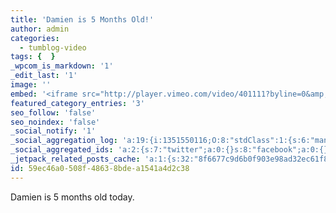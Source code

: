 ```yaml
---
title: 'Damien is 5 Months Old!'
author: admin
categories:
  - tumblog-video
tags: {  }
_wpcom_is_markdown: '1'
_edit_last: '1'
image: ''
embed: '<iframe src="http://player.vimeo.com/video/401111?byline=0&amp;portrait=0&amp;badge=0" width="500" height="375" frameborder="0" webkitAllowFullScreen mozallowfullscreen allowFullScreen></iframe>'
featured_category_entries: '3'
seo_follow: 'false'
seo_noindex: 'false'
_social_notify: '1'
_social_aggregation_log: 'a:19:{i:1351550116;O:8:"stdClass":1:{s:6:"manual";s:0:"";}i:1351553682;O:8:"stdClass":1:{s:6:"manual";s:0:"";}i:1351557579;O:8:"stdClass":1:{s:6:"manual";s:0:"";}i:1351565624;O:8:"stdClass":1:{s:6:"manual";s:0:"";}i:1351580841;O:8:"stdClass":1:{s:6:"manual";s:0:"";}i:1351610911;O:8:"stdClass":1:{s:6:"manual";s:0:"";}i:1351655218;O:8:"stdClass":1:{s:6:"manual";s:0:"";}i:1351743779;O:8:"stdClass":1:{s:6:"manual";s:0:"";}i:1351917091;O:8:"stdClass":1:{s:6:"manual";s:0:"";}i:1371995571;O:8:"stdClass":2:{s:6:"manual";b:0;s:5:"items";a:0:{}}i:1372016195;O:8:"stdClass":2:{s:6:"manual";b:0;s:5:"items";a:0:{}}i:1372032916;O:8:"stdClass":2:{s:6:"manual";b:0;s:5:"items";a:0:{}}i:1372042770;O:8:"stdClass":2:{s:6:"manual";b:0;s:5:"items";a:0:{}}i:1372153460;O:8:"stdClass":2:{s:6:"manual";b:0;s:5:"items";a:0:{}}i:1372308337;O:8:"stdClass":2:{s:6:"manual";b:0;s:5:"items";a:0:{}}i:1372569920;O:8:"stdClass":2:{s:6:"manual";b:0;s:5:"items";a:0:{}}i:1372887174;O:8:"stdClass":2:{s:6:"manual";b:0;s:5:"items";a:0:{}}i:1373058355;O:8:"stdClass":2:{s:6:"manual";b:0;s:5:"items";a:0:{}}i:1373231803;O:8:"stdClass":2:{s:6:"manual";b:0;s:5:"items";a:0:{}}}'
_social_aggregated_ids: 'a:2:{s:7:"twitter";a:0:{}s:8:"facebook";a:0:{}}'
_jetpack_related_posts_cache: 'a:1:{s:32:"8f6677c9d6b0f903e98ad32ec61f8deb";a:2:{s:7:"expires";i:1515548212;s:7:"payload";a:3:{i:0;a:1:{s:2:"id";i:230;}i:1;a:1:{s:2:"id";i:204;}i:2;a:1:{s:2:"id";i:205;}}}}'
id: 59ec46a0-508f-4863-8bde-a1541a4d2c38
---
```

<p>Damien is 5 months old today.</p>
